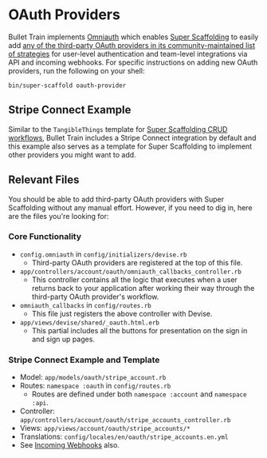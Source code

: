 # OAuth Providers
Bullet Train implements [Omniauth](https://github.com/omniauth/omniauth) which enables [Super Scaffolding](/docs/super-scaffolding) to easily add [any of the third-party OAuth providers in its community-maintained list of strategies](https://github.com/omniauth/omniauth/wiki/List-of-Strategies) for user-level authentication and team-level integrations via API and incoming webhooks. For specific instructions on adding new OAuth providers, run the following on your shell:

```
bin/super-scaffold oauth-provider
```

## Stripe Connect Example
Similar to the `TangibleThings` template for [Super Scaffolding CRUD workflows](/docs/super-scaffolding), Bullet Train includes a Stripe Connect integration by default and this example also serves as a template for Super Scaffolding to implement other providers you might want to add.

## Relevant Files

You should be able to add third-party OAuth providers with Super Scaffolding without any manual effort. However, if you need to dig in, here are the files you're looking for:

### Core Functionality
 - `config.omniauth` in `config/initializers/devise.rb`
   - Third-party OAuth providers are registered at the top of this file.
 - `app/controllers/account/oauth/omniauth_callbacks_controller.rb`
   - This controller contains all the logic that executes when a user returns back to your application after working their way through the third-party OAuth provider's workflow.
 - `omniauth_callbacks` in `config/routes.rb`
   - This file just registers the above controller with Devise.
 - `app/views/devise/shared/_oauth.html.erb`
   - This partial includes all the buttons for presentation on the sign in and sign up pages.

### Stripe Connect Example and Template
 - Model: `app/models/oauth/stripe_account.rb`
 - Routes: `namespace :oauth` in `config/routes.rb`
   - Routes are defined under both `namespace :account` and `namespace :api`.
 - Controller: `app/controllers/account/oauth/stripe_accounts_controller.rb`
 - Views: `app/views/account/oauth/stripe_accounts/*`
 - Translations: `config/locales/en/oauth/stripe_accounts.en.yml`
 - See [Incoming Webhooks](/docs/webhooks/incoming) also.
